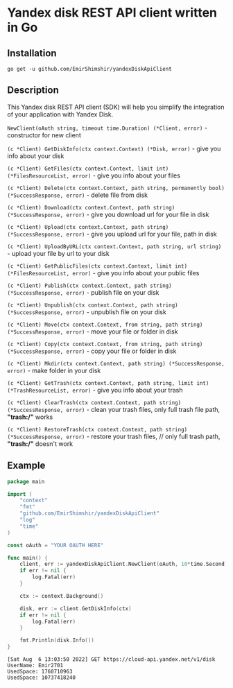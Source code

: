# Yandex disk REST API client written in Go

## Installation

```
go get -u github.com/EmirShimshir/yandexDiskApiClient
```

## Description
This Yandex disk REST API client (SDK) will help you simplify the integration of your application with Yandex Disk.

```NewClient(oAuth string, timeout time.Duration) (*Client, error)``` - constructor for new client

```(c *Client) GetDiskInfo(ctx context.Context) (*Disk, error)``` - give you info about your disk

```(c *Client) GetFiles(ctx context.Context, limit int) (*FilesResourceList, error)``` - give you info about your files

```(c *Client) Delete(ctx context.Context, path string, permanently bool) (*SuccessResponse, error)``` - delete file from disk

```(c *Client) Download(ctx context.Context, path string) (*SuccessResponse, error)``` - give you download url for your file in disk

```(c *Client) Upload(ctx context.Context, path string) (*SuccessResponse, error)``` - give you upload url for your file, path in disk

```(c *Client) UploadByURL(ctx context.Context, path string, url string)``` - upload your file by url to your disk

```(c *Client) GetPublicFiles(ctx context.Context, limit int) (*FilesResourceList, error)``` - give you info about your public files

```(c *Client) Publish(ctx context.Context, path string) (*SuccessResponse, error)``` - publish file on your disk

```(c *Client) Unpublish(ctx context.Context, path string) (*SuccessResponse, error)``` - unpublish file on your disk

```(c *Client) Move(ctx context.Context, from string, path string) (*SuccessResponse, error)``` - move your file or folder in disk

```(c *Client) Copy(ctx context.Context, from string, path string) (*SuccessResponse, error)``` - copy your file or folder in disk

```(c *Client) Mkdir(ctx context.Context, path string) (*SuccessResponse, error)``` - make folder in your disk

```(c *Client) GetTrash(ctx context.Context, path string, limit int) (*TrashResourceList, error)``` - give you info about your trash

```(c *Client) ClearTrash(ctx context.Context, path string) (*SuccessResponse, error)``` - clean your trash files, only full trash file path, __"trash:/"__ works

```(c *Client) RestoreTrash(ctx context.Context, path string) (*SuccessResponse, error)``` - restore your trash files, // only full trash path, __"trash:/"__ doesn't work
## Example

```go
package main

import (
	"context"
	"fmt"
	"github.com/EmirShimshir/yandexDiskApiClient"
	"log"
	"time"
)

const oAuth = "YOUR OAUTH HERE"

func main() {
	client, err := yandexDiskApiClient.NewClient(oAuth, 10*time.Second)
	if err != nil {
		log.Fatal(err)
	}

	ctx := context.Background()

	disk, err := client.GetDiskInfo(ctx)
	if err != nil {
		log.Fatal(err)
	}

	fmt.Println(disk.Info())
}

```

```
[Sat Aug  6 13:03:50 2022] GET https://cloud-api.yandex.net/v1/disk
UserName: Emir2701
UsedSpace: 1760710963
UsedSpace: 10737418240

```
